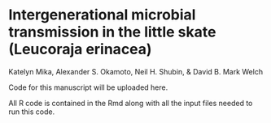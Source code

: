 # Intergenerational microbial transmission in the little skate (Leucoraja erinacea)
Katelyn Mika, Alexander S. Okamoto, Neil H. Shubin, & David B. Mark Welch

Code for this manuscript will be uploaded here.

All R code is contained in the Rmd along with all the input files needed to run this code. 
